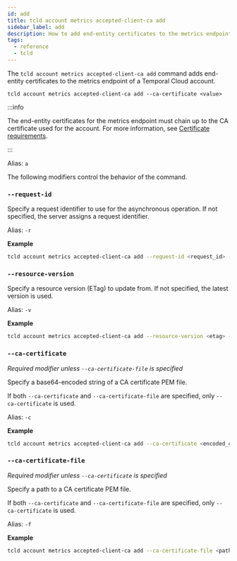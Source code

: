 ```yaml
---
id: add
title: tcld account metrics accepted-client-ca add
sidebar_label: add
description: How to add end-entity certificates to the metrics endpoint of a Temporal Cloud account using tcld.
tags:
  - reference
  - tcld
---
```


The `tcld account metrics accepted-client-ca add` command adds end-entity certificates to the metrics endpoint of a Temporal Cloud account.

`tcld account metrics accepted-client-ca add --ca-certificate <value>`

:::info

The end-entity certificates for the metrics endpoint must chain up to the CA certificate used for the account. For more information, see [Certificate requirements](/cloud/how-to-manage-certificates-in-temporal-cloud#certificate-requirements).

:::

Alias: `a`

The following modifiers control the behavior of the command.

### `--request-id`

Specify a request identifier to use for the asynchronous operation. If not specified, the server assigns a request identifier.

Alias: `-r`

**Example**

```bash
tcld account metrics accepted-client-ca add --request-id <request_id> --ca-certificate <encoded_certificate>
```

### `--resource-version`

Specify a resource version (ETag) to update from. If not specified, the latest version is used.

Alias: `-v`

**Example**

```bash
tcld account metrics accepted-client-ca add --resource-version <etag> --ca-certificate <encoded_certificate>
```

### `--ca-certificate`

_Required modifier unless `--ca-certificate-file` is specified_

Specify a base64-encoded string of a CA certificate PEM file.

If both `--ca-certificate` and `--ca-certificate-file` are specified, only `--ca-certificate` is used.

Alias: `-c`

**Example**

```bash
tcld account metrics accepted-client-ca add --ca-certificate <encoded_certificate>
```

### `--ca-certificate-file`

_Required modifier unless `--ca-certificate` is specified_

Specify a path to a CA certificate PEM file.

If both `--ca-certificate` and `--ca-certificate-file` are specified, only `--ca-certificate` is used.

Alias: `-f`

**Example**

```bash
tcld account metrics accepted-client-ca add --ca-certificate-file <path>
```
